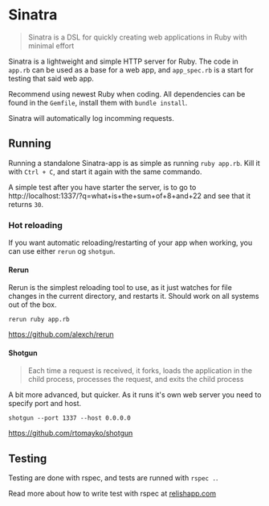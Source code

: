 # Sinatra

> Sinatra is a DSL for quickly creating web applications in Ruby with minimal effort

Sinatra is a lightweight and simple HTTP server for Ruby.
The code in `app.rb` can be used as a base for a web app, and `app_spec.rb` is a start for testing that said web app.

Recommend using newest Ruby when coding.
All dependencies can be found in the `Gemfile`, install them with `bundle install`.

Sinatra will automatically log incomming requests.

## Running

Running a standalone Sinatra-app is as simple as running `ruby app.rb`.
Kill it with `Ctrl + C`, and start it again with the same commando.

A simple test after you have starter the server, is to go to http://localhost:1337/?q=what+is+the+sum+of+8+and+22 and see that it returns `30`.

### Hot reloading

If you want automatic reloading/restarting of your app when working, you can use either `rerun` og `shotgun`.

#### Rerun

Rerun is the simplest reloading tool to use, as it just watches for file changes in the current directory, and restarts it.
Should work on all systems out of the box.

```
rerun ruby app.rb
```

https://github.com/alexch/rerun

#### Shotgun

> Each time a request is received, it forks, loads the application in the child process, processes the request, and exits the child process

A bit more advanced, but quicker. As it runs it's own web server you need to specify port and host.

```
shotgun --port 1337 --host 0.0.0.0
```

https://github.com/rtomayko/shotgun

## Testing

Testing are done with rspec, and tests are runned with `rspec .`.

Read more about how to write test with rspec at [relishapp.com](https://relishapp.com/rspec/docs/gettingstarted)
